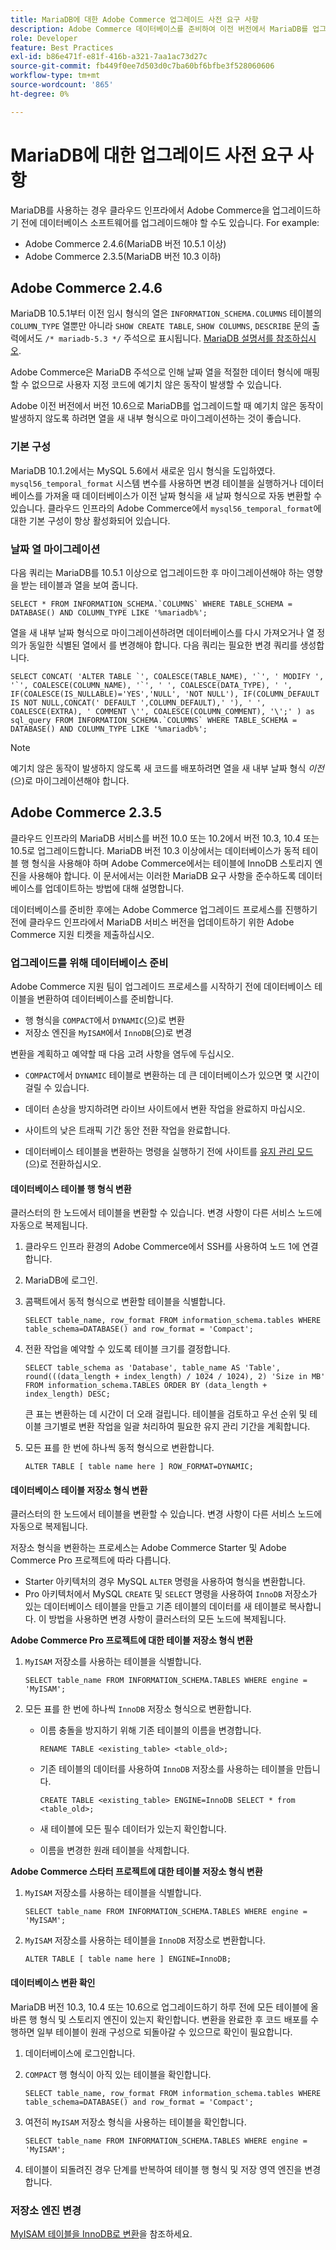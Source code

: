 ```yaml
---
title: MariaDB에 대한 Adobe Commerce 업그레이드 사전 요구 사항
description: Adobe Commerce 데이터베이스를 준비하여 이전 버전에서 MariaDB를 업그레이드하는 방법에 대해 알아봅니다.
role: Developer
feature: Best Practices
exl-id: b86e471f-e81f-416b-a321-7aa1ac73d27c
source-git-commit: fb449f0ee7d503d0c7ba60bf6bfbe3f528060606
workflow-type: tm+mt
source-wordcount: '865'
ht-degree: 0%

---
```



# MariaDB에 대한 업그레이드 사전 요구 사항

MariaDB를 사용하는 경우 클라우드 인프라에서 Adobe Commerce을 업그레이드하기 전에 데이터베이스 소프트웨어를 업그레이드해야 할 수도 있습니다. For example:

- Adobe Commerce 2.4.6(MariaDB 버전 10.5.1 이상)
- Adobe Commerce 2.3.5(MariaDB 버전 10.3 이하)

## Adobe Commerce 2.4.6

MariaDB 10.5.1부터 이전 임시 형식의 열은 `INFORMATION_SCHEMA.COLUMNS` 테이블의 `COLUMN_TYPE` 열뿐만 아니라 `SHOW CREATE TABLE`, `SHOW COLUMNS`, `DESCRIBE` 문의 출력에서도 `/* mariadb-5.3 */` 주석으로 표시됩니다. [MariaDB 설명서를 참조하십시오](https://mariadb.com/kb/en/datetime/#internal-format).

Adobe Commerce은 MariaDB 주석으로 인해 날짜 열을 적절한 데이터 형식에 매핑할 수 없으므로 사용자 지정 코드에 예기치 않은 동작이 발생할 수 있습니다.

Adobe 이전 버전에서 버전 10.6으로 MariaDB를 업그레이드할 때 예기치 않은 동작이 발생하지 않도록 하려면 열을 새 내부 형식으로 마이그레이션하는 것이 좋습니다.

### 기본 구성

MariaDB 10.1.2에서는 MySQL 5.6에서 새로운 임시 형식을 도입하였다. `mysql56_temporal_format` 시스템 변수를 사용하면 변경 테이블을 실행하거나 데이터베이스를 가져올 때 데이터베이스가 이전 날짜 형식을 새 날짜 형식으로 자동 변환할 수 있습니다. 클라우드 인프라의 Adobe Commerce에서 `mysql56_temporal_format`에 대한 기본 구성이 항상 활성화되어 있습니다.

### 날짜 열 마이그레이션

다음 쿼리는 MariaDB를 10.5.1 이상으로 업그레이드한 후 마이그레이션해야 하는 영향을 받는 테이블과 열을 보여 줍니다.

```mysql
SELECT * FROM INFORMATION_SCHEMA.`COLUMNS` WHERE TABLE_SCHEMA = DATABASE() AND COLUMN_TYPE LIKE '%mariadb%';
```

열을 새 내부 날짜 형식으로 마이그레이션하려면 데이터베이스를 다시 가져오거나 열 정의가 동일한 식별된 열에서 를 변경해야 합니다. 다음 쿼리는 필요한 변경 쿼리를 생성합니다.

```mysql
SELECT CONCAT( 'ALTER TABLE `', COALESCE(TABLE_NAME), '`', ' MODIFY ', '`', COALESCE(COLUMN_NAME), '`', ' ', COALESCE(DATA_TYPE), ' ', IF(COALESCE(IS_NULLABLE)='YES','NULL', 'NOT NULL'), IF(COLUMN_DEFAULT IS NOT NULL,CONCAT(' DEFAULT ',COLUMN_DEFAULT),' '), ' ', COALESCE(EXTRA), ' COMMENT \'', COALESCE(COLUMN_COMMENT), '\';' ) as sql_query FROM INFORMATION_SCHEMA.`COLUMNS` WHERE TABLE_SCHEMA = DATABASE() AND COLUMN_TYPE LIKE '%mariadb%';
```

>[!NOTE]
>
>예기치 않은 동작이 발생하지 않도록 새 코드를 배포하려면 열을 새 내부 날짜 형식 _이전_(으)로 마이그레이션해야 합니다.

## Adobe Commerce 2.3.5

클라우드 인프라의 MariaDB 서비스를 버전 10.0 또는 10.2에서 버전 10.3, 10.4 또는 10.5로 업그레이드합니다. MariaDB 버전 10.3 이상에서는 데이터베이스가 동적 테이블 행 형식을 사용해야 하며 Adobe Commerce에서는 테이블에 InnoDB 스토리지 엔진을 사용해야 합니다. 이 문서에서는 이러한 MariaDB 요구 사항을 준수하도록 데이터베이스를 업데이트하는 방법에 대해 설명합니다.

데이터베이스를 준비한 후에는 Adobe Commerce 업그레이드 프로세스를 진행하기 전에 클라우드 인프라에서 MariaDB 서비스 버전을 업데이트하기 위한 Adobe Commerce 지원 티켓을 제출하십시오.

### 업그레이드를 위해 데이터베이스 준비

Adobe Commerce 지원 팀이 업그레이드 프로세스를 시작하기 전에 데이터베이스 테이블을 변환하여 데이터베이스를 준비합니다.

- 행 형식을 `COMPACT`에서 `DYNAMIC`(으)로 변환
- 저장소 엔진을 `MyISAM`에서 `InnoDB`(으)로 변경

변환을 계획하고 예약할 때 다음 고려 사항을 염두에 두십시오.

- `COMPACT`에서 `DYNAMIC` 테이블로 변환하는 데 큰 데이터베이스가 있으면 몇 시간이 걸릴 수 있습니다.

- 데이터 손상을 방지하려면 라이브 사이트에서 변환 작업을 완료하지 마십시오.

- 사이트의 낮은 트래픽 기간 동안 전환 작업을 완료합니다.

- 데이터베이스 테이블을 변환하는 명령을 실행하기 전에 사이트를 [유지 관리 모드](../../../installation/tutorials/maintenance-mode.md)(으)로 전환하십시오.

#### 데이터베이스 테이블 행 형식 변환

클러스터의 한 노드에서 테이블을 변환할 수 있습니다. 변경 사항이 다른 서비스 노드에 자동으로 복제됩니다.

1. 클라우드 인프라 환경의 Adobe Commerce에서 SSH를 사용하여 노드 1에 연결합니다.

1. MariaDB에 로그인.

1. 콤팩트에서 동적 형식으로 변환할 테이블을 식별합니다.

   ```mysql
   SELECT table_name, row_format FROM information_schema.tables WHERE table_schema=DATABASE() and row_format = 'Compact';
   ```

1. 전환 작업을 예약할 수 있도록 테이블 크기를 결정합니다.

   ```mysql
   SELECT table_schema as 'Database', table_name AS 'Table', round(((data_length + index_length) / 1024 / 1024), 2) 'Size in MB' FROM information_schema.TABLES ORDER BY (data_length + index_length) DESC;
   ```

   큰 표는 변환하는 데 시간이 더 오래 걸립니다. 테이블을 검토하고 우선 순위 및 테이블 크기별로 변환 작업을 일괄 처리하여 필요한 유지 관리 기간을 계획합니다.

1. 모든 표를 한 번에 하나씩 동적 형식으로 변환합니다.

   ```mysql
   ALTER TABLE [ table name here ] ROW_FORMAT=DYNAMIC;
   ```

#### 데이터베이스 테이블 저장소 형식 변환

클러스터의 한 노드에서 테이블을 변환할 수 있습니다. 변경 사항이 다른 서비스 노드에 자동으로 복제됩니다.

저장소 형식을 변환하는 프로세스는 Adobe Commerce Starter 및 Adobe Commerce Pro 프로젝트에 따라 다릅니다.

- Starter 아키텍처의 경우 MySQL `ALTER` 명령을 사용하여 형식을 변환합니다.
- Pro 아키텍처에서 MySQL `CREATE` 및 `SELECT` 명령을 사용하여 `InnoDB` 저장소가 있는 데이터베이스 테이블을 만들고 기존 테이블의 데이터를 새 테이블로 복사합니다. 이 방법을 사용하면 변경 사항이 클러스터의 모든 노드에 복제됩니다.

**Adobe Commerce Pro 프로젝트에 대한 테이블 저장소 형식 변환**

1. `MyISAM` 저장소를 사용하는 테이블을 식별합니다.

   ```mysql
   SELECT table_name FROM INFORMATION_SCHEMA.TABLES WHERE engine = 'MyISAM';
   ```

1. 모든 표를 한 번에 하나씩 `InnoDB` 저장소 형식으로 변환합니다.

   - 이름 충돌을 방지하기 위해 기존 테이블의 이름을 변경합니다.

     ```mysql
     RENAME TABLE <existing_table> <table_old>;
     ```

   - 기존 테이블의 데이터를 사용하여 `InnoDB` 저장소를 사용하는 테이블을 만듭니다.

     ```mysql
     CREATE TABLE <existing_table> ENGINE=InnoDB SELECT * from <table_old>;
     ```

   - 새 테이블에 모든 필수 데이터가 있는지 확인합니다.

   - 이름을 변경한 원래 테이블을 삭제합니다.


**Adobe Commerce 스타터 프로젝트에 대한 테이블 저장소 형식 변환**

1. `MyISAM` 저장소를 사용하는 테이블을 식별합니다.

   ```mysql
   SELECT table_name FROM INFORMATION_SCHEMA.TABLES WHERE engine = 'MyISAM';
   ```

1. `MyISAM` 저장소를 사용하는 테이블을 `InnoDB` 저장소로 변환합니다.

   ```mysql
   ALTER TABLE [ table name here ] ENGINE=InnoDB;
   ```

#### 데이터베이스 변환 확인

MariaDB 버전 10.3, 10.4 또는 10.6으로 업그레이드하기 하루 전에 모든 테이블에 올바른 행 형식 및 스토리지 엔진이 있는지 확인합니다. 변환을 완료한 후 코드 배포를 수행하면 일부 테이블이 원래 구성으로 되돌아갈 수 있으므로 확인이 필요합니다.

1. 데이터베이스에 로그인합니다.

1. `COMPACT` 행 형식이 아직 있는 테이블을 확인합니다.

   ```mysql
   SELECT table_name, row_format FROM information_schema.tables WHERE table_schema=DATABASE() and row_format = 'Compact';
   ```

1. 여전히 `MyISAM` 저장소 형식을 사용하는 테이블을 확인합니다.

   ```mysql
   SELECT table_name FROM INFORMATION_SCHEMA.TABLES WHERE engine = 'MyISAM';
   ```

1. 테이블이 되돌려진 경우 단계를 반복하여 테이블 행 형식 및 저장 영역 엔진을 변경합니다.

### 저장소 엔진 변경

[MyISAM 테이블을 InnoDB로 변환](../planning/database-on-cloud.md)을 참조하세요.
